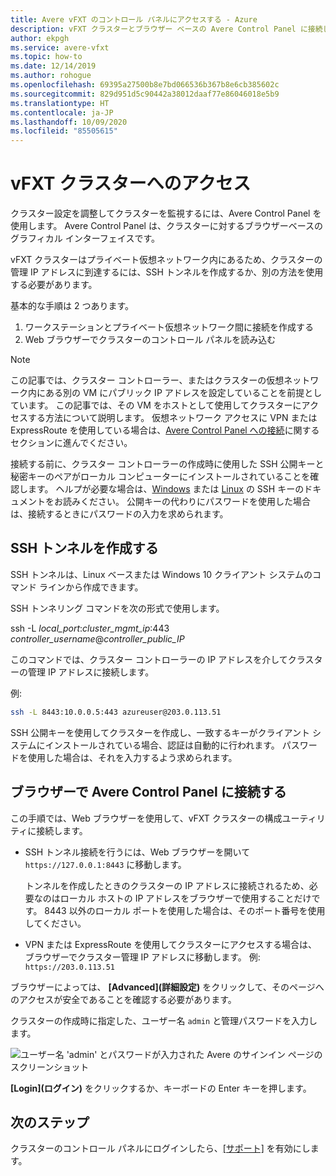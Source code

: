 ```yaml
---
title: Avere vFXT のコントロール パネルにアクセスする - Azure
description: vFXT クラスターとブラウザー ベースの Avere Control Panel に接続して Avere vFXT を構成する方法
author: ekpgh
ms.service: avere-vfxt
ms.topic: how-to
ms.date: 12/14/2019
ms.author: rohogue
ms.openlocfilehash: 69395a27500b8e7bd066536b367b8e6cb385602c
ms.sourcegitcommit: 829d951d5c90442a38012daaf77e86046018e5b9
ms.translationtype: HT
ms.contentlocale: ja-JP
ms.lasthandoff: 10/09/2020
ms.locfileid: "85505615"
---
```

# <a name="access-the-vfxt-cluster"></a>vFXT クラスターへのアクセス

クラスター設定を調整してクラスターを監視するには、Avere Control Panel を使用します。 Avere Control Panel は、クラスターに対するブラウザーベースのグラフィカル インターフェイスです。

vFXT クラスターはプライベート仮想ネットワーク内にあるため、クラスターの管理 IP アドレスに到達するには、SSH トンネルを作成するか、別の方法を使用する必要があります。

基本的な手順は 2 つあります。

1. ワークステーションとプライベート仮想ネットワーク間に接続を作成する
1. Web ブラウザーでクラスターのコントロール パネルを読み込む

> [!NOTE]
> この記事では、クラスター コントローラー、またはクラスターの仮想ネットワーク内にある別の VM にパブリック IP アドレスを設定していることを前提としています。 この記事では、その VM をホストとして使用してクラスターにアクセスする方法について説明します。 仮想ネットワーク アクセスに VPN または ExpressRoute を使用している場合は、[Avere Control Panel への接続](#connect-to-the-avere-control-panel-in-a-browser)に関するセクションに進んでください。

接続する前に、クラスター コントローラーの作成時に使用した SSH 公開キーと秘密キーのペアがローカル コンピューターにインストールされていることを確認します。 ヘルプが必要な場合は、[Windows](https://docs.microsoft.com/azure/virtual-machines/linux/ssh-from-windows) または [Linux](https://docs.microsoft.com/azure/virtual-machines/linux/mac-create-ssh-keys) の SSH キーのドキュメントをお読みください。 公開キーの代わりにパスワードを使用した場合は、接続するときにパスワードの入力を求められます。

## <a name="create-an-ssh-tunnel"></a>SSH トンネルを作成する

SSH トンネルは、Linux ベースまたは Windows 10 クライアント システムのコマンド ラインから作成できます。

SSH トンネリング コマンドを次の形式で使用します。

ssh -L *local_port*:*cluster_mgmt_ip*:443 *controller_username*\@*controller_public_IP*

このコマンドでは、クラスター コントローラーの IP アドレスを介してクラスターの管理 IP アドレスに接続します。

例:

```sh
ssh -L 8443:10.0.0.5:443 azureuser@203.0.113.51
```

SSH 公開キーを使用してクラスターを作成し、一致するキーがクライアント システムにインストールされている場合、認証は自動的に行われます。 パスワードを使用した場合は、それを入力するよう求められます。

## <a name="connect-to-the-avere-control-panel-in-a-browser"></a>ブラウザーで Avere Control Panel に接続する

この手順では、Web ブラウザーを使用して、vFXT クラスターの構成ユーティリティに接続します。

* SSH トンネル接続を行うには、Web ブラウザーを開いて `https://127.0.0.1:8443` に移動します。

  トンネルを作成したときのクラスターの IP アドレスに接続されるため、必要なのはローカル ホストの IP アドレスをブラウザーで使用することだけです。 8443 以外のローカル ポートを使用した場合は、そのポート番号を使用してください。

* VPN または ExpressRoute を使用してクラスターにアクセスする場合は、ブラウザーでクラスター管理 IP アドレスに移動します。 例: ``https://203.0.113.51``

ブラウザーによっては、 **[Advanced]\(詳細設定\)** をクリックして、そのページへのアクセスが安全であることを確認する必要があります。

クラスターの作成時に指定した、ユーザー名 `admin` と管理パスワードを入力します。

![ユーザー名 'admin' とパスワードが入力された Avere のサインイン ページのスクリーンショット](media/avere-vfxt-gui-login.png)

**[Login]\(ログイン\)** をクリックするか、キーボードの Enter キーを押します。

## <a name="next-steps"></a>次のステップ

クラスターのコントロール パネルにログインしたら、[[サポート]](avere-vfxt-enable-support.md) を有効にします。
